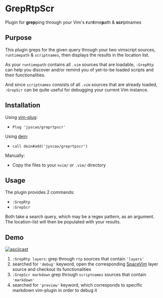 # GrepRtpScr

Plugin for **grep**ping through your Vim's **r**un**t**ime**p**ath & **scr**iptnames



## Purpose

This plugin greps for the given query through your two vimscript
sources, `runtimepath` & `scriptnames`, then displays the results in the
location list.

As your `runtimepath` contains all `.vim` sources that are loadable,
`:GrepRtp` can help you discover and/or remind you of yet-to-be loaded
scripts and their functionalities.

And since `scriptnames` consists of all `.vim` sources that are already
loaded, `:GrepScr` can be quite useful for debugging your current Vim
instance.



## Installation

Using [vim-plug](https://github.com/junegunn/vim-plug):
* `Plug 'jyscao/greprtpscr'`

Using [dein](https://github.com/Shougo/dein.vim):
* `call dein#add('jyscao/greprtpscr')`

Manually:
* Copy the files to your `nvim/` or `.vim/` directory



## Usage

The plugin provides 2 commands:

* `:GrepRtp` 
* `:GrepScr`

Both take a search query, which may be a regex pattern, as an argument.
The location-list will then be populated with your results.



## Demo

[![asciicast](https://asciinema.org/a/8VTauXdwR7Aqhqibfh98BUC7P.svg)](https://asciinema.org/a/8VTauXdwR7Aqhqibfh98BUC7P)

1. `:GrepRtp layers`: grep through `rtp` sources that contain `'layers'`
2. searched for `'debug'` keyword, open the corresponding [SpaceVim](https://github.com/SpaceVim/SpaceVim) layer source and checkout its functionalities
3. `:GrepScr markdown` grep through `scriptnames` sources that contain `'markdown'`
4. searched for `'preview'` keyword, which corresponds to specific markdown vim-plugin in order to debug it
